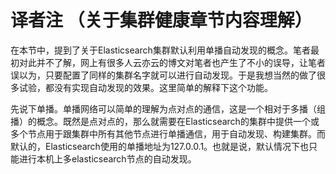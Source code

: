 # 译者注 （关于集群健康章节内容理解）

在本节中，提到了关于Elasticsearch集群默认利用单播自动发现的概念。笔者最初对此并不了解，网上有很多人云亦云的博文对笔者也产生了不小的误导，让笔者误以为，只要配置了同样的集群名字就可以进行自动发现。于是我想当然的做了很多试验，都没有实现自动发现的效果。这里简单的解释下这个功能。

先说下单播。单播网络可以简单的理解为点对点的通信，这是一个相对于多播（组播）的概念。既然是点对点的，那么就需要在Elasticsearch的集群中提供一个或多个节点用于跟集群中所有其他节点进行单播通信，用于自动发现、构建集群。而默认的，Elasticsearch使用的单播地址为127.0.0.1。也就是说，默认情况下也只能进行本机上多elasticsearch节点的自动发现。

